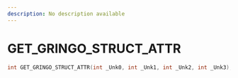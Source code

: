 ```yaml
---
description: No description available 
---
```


# GET_GRINGO_STRUCT_ATTR

```cpp
int GET_GRINGO_STRUCT_ATTR(int _Unk0, int _Unk1, int _Unk2, int _Unk3);
```